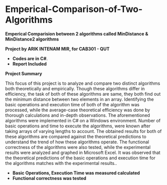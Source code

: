 # Emperical-Comparison-of-Two-Algorithms

**Emperical Comparision between 2 algorithms called MinDistance & MinDistance2 algorithms**

**Project by ARIK INTENAM MIR, for CAB301 - QUT**
- **Codes are in C#**. 
- **Report Included**


 **Project Summary**
 
This focus of this project is to analyze and compare two distinct algorithms both theoretically and empirically. Though these algorithms differ in efficiency, the task of both of these algorithms are same, they both find out the minimum distance between two elements in an array. Identifying the basic operations and execution time of both of the algorithm was processed, while the average-case theoretical efficiency was done by thorough calculations and in-depth observations. The aforementioned algorithms were implemented in C# on a Windows environment. Number of basic operations and time to execute the algorithms, were known after taking arrays of varying lengths to account. The obtained results for both of these algorithms are compared against the theoretical predictions to understand the trend of how these algorithms operate. The functional correctness of the algorithms were also tested, while the experimental results were analyzed and graphed in Microsoft Excel. It was observed that the theoretical predictions of the basic operations and execution time for the algorithms matches with the experimental results..

 - **Basic Operations, Execution Time was measured calculated**
- **Functional correctness was tested**
